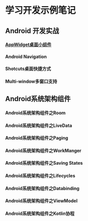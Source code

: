 # 学习开发示例笔记

## Android 开发实战

#### [AppWidget桌面小组件](./android/AppWidget.md)

#### Android Navigation

#### Shotcuts桌面快捷方式

#### Multi-window多窗口支持


## Android系统架构组件

#### Android系统架构组件之Room

#### Android系统架构组件之LiveData

#### Android系统架构组件之Paging

#### Android系统架构组件之WorkManger

#### Android系统架构组件之Saving States

#### Android系统架构组件之Lifecycles

#### Android系统架构组件之Databinding

#### Android系统架构组件之ViewModel

#### Android系统架构组件之Kotlin协程